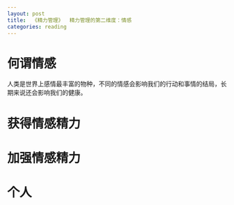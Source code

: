 ```yaml
---
layout: post
title:  《精力管理》  精力管理的第二维度：情感
categories: reading
---
```


# 何谓情感

人类是世界上感情最丰富的物种，不同的情感会影响我们的行动和事情的结局，长期来说还会影响我们的健康。

# 获得情感精力


# 加强情感精力


# 个人


<!--stackedit_data:
eyJoaXN0b3J5IjpbMTUxMjA3MzEwNF19
-->